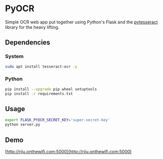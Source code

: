 # PyOCR
Simple OCR web app put together using Python's Flask and the [pytesseract](https://pypi.org/project/pytesseract/) library for the heavy lifting.

## Dependencies
### System
```bash
sudo apt install tesseract-ocr -y
```
### Python
```bash
pip install --upgrade pip wheel setuptools
pip install -r requirements.txt
```

## Usage
```bash
export FLASK_PYOCR_SECRET_KEY='super-secret-key'
python server.py
```

## Demo
[http://riju.onthewifi.com:5000](http://riju.onthewifi.com:5000)
